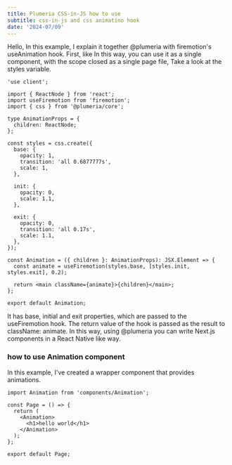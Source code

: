 ```yaml
---
title: Plumeria CSS-in-JS how to use
subtitle: css-in-js and css animatino hook
date: '2024-07/09'
---
```


Hello, In this example, I explain it together @plumeria with firemotion's useAnimation hook.
First, like In this way, you can use it as a single component, with the scope closed as a single page file, Take a look at the styles variable.

```tsx title="Animation.tsx"
'use client';

import { ReactNode } from 'react';
import useFiremotion from 'firemotion';
import { css } from '@plumeria/core';

type AnimationProps = {
  children: ReactNode;
};

const styles = css.create({
  base: {
    opacity: 1,
    transition: 'all 0.6877777s',
    scale: 1,
  },

  init: {
    opacity: 0,
    scale: 1.1,
  },

  exit: {
    opacity: 0,
    transition: 'all 0.17s',
    scale: 1.1,
  },
});

const Animation = ({ children }: AnimationProps): JSX.Element => {
  const animate = useFiremotion(styles.base, [styles.init, styles.exit], 0.2);

  return <main className={animate}>{children}</main>;
};

export default Animation;
```

It has base, initial and exit properties, which are passed to the useFiremotion hook. The return value of the hook is passed as the result to className: animate.
In this way, using @plumeria you can write Next.js components in a React Native like way.

### how to use Animation component

In this example, I've created a wrapper component that provides animations.

```tsx
import Animation from 'components/Animation';

const Page = () => {
  return (
    <Animation>
      <h1>hello world</h1>
    </Animation>
  );
};

export default Page;
```
